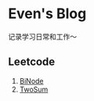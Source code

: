 # Even's Blog
记录学习日常和工作～

## Leetcode

1. [BiNode](https://github.com/SunYiwen/blog/issues/1)
2. [TwoSum](https://github.com/SunYiwen/blog/issues/2)

